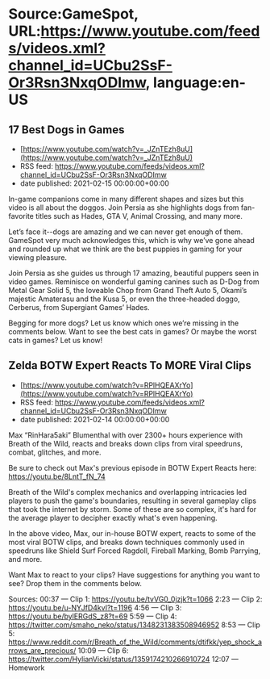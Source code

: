 # Source:GameSpot, URL:https://www.youtube.com/feeds/videos.xml?channel_id=UCbu2SsF-Or3Rsn3NxqODImw, language:en-US

## 17 Best Dogs in Games
 - [https://www.youtube.com/watch?v=_JZnTEzh8uU](https://www.youtube.com/watch?v=_JZnTEzh8uU)
 - RSS feed: https://www.youtube.com/feeds/videos.xml?channel_id=UCbu2SsF-Or3Rsn3NxqODImw
 - date published: 2021-02-15 00:00:00+00:00

In-game companions come in many different shapes and sizes but this video is all about the doggos. Join Persia as she highlights dogs from fan-favorite titles such as Hades, GTA V, Animal Crossing, and many more. 

Let’s face it--dogs are amazing and we can never get enough of them. GameSpot very much acknowledges this, which is why we’ve gone ahead and rounded up what we think are the best puppies in gaming for your viewing pleasure. 

Join Persia as she guides us through 17 amazing, beautiful puppers seen in video games. Reminisce on wonderful gaming canines such as D-Dog from Metal Gear Solid 5, the loveable Chop from Grand Theft Auto 5, Okami’s majestic Amaterasu and the Kusa 5, or even the three-headed doggo, Cerberus, from Supergiant Games’ Hades. 

Begging for more dogs? Let us know which ones we’re missing in the comments below. Want to see the best cats in games? Or maybe the worst cats in games? Let us know!

## Zelda BOTW Expert Reacts To MORE Viral Clips
 - [https://www.youtube.com/watch?v=RPlHQEAXrYo](https://www.youtube.com/watch?v=RPlHQEAXrYo)
 - RSS feed: https://www.youtube.com/feeds/videos.xml?channel_id=UCbu2SsF-Or3Rsn3NxqODImw
 - date published: 2021-02-14 00:00:00+00:00

Max “RinHara5aki” Blumenthal with over 2300+ hours experience with Breath of the Wild, reacts and breaks down clips from viral speedruns, combat, glitches, and more.

Be sure to check out Max's previous episode in BOTW Expert Reacts here: https://youtu.be/8LntT_fN_74

Breath of the Wild's complex mechanics and overlapping intricacies led players to push the game's boundaries, resulting in several gameplay clips that took the internet by storm. Some of these are so complex, it's hard for the average player to decipher exactly what's even happening. 

In the above video, Max, our in-house BOTW expert, reacts to some of the most viral BOTW clips, and breaks down techniques commonly used in speedruns like Shield Surf Forced Ragdoll, Fireball Marking, Bomb Parrying, and more.

Want Max to react to your clips? Have suggestions for anything you want to see? Drop them in the comments below. 

Sources:
00:37 — Clip 1: https://youtu.be/tvVG0_0jzjk?t=1066
2:23 — Clip 2: https://youtu.be/u-NYJfD4kvI?t=1196
4:56 — Clip 3: https://youtu.be/bylERGdS_z8?t=69
5:59 — Clip 4: https://twitter.com/smaho_neko/status/1348231383508946952
8:53 — Clip 5: https://www.reddit.com/r/Breath_of_the_Wild/comments/dtifkk/yep_shock_arrows_are_precious/
10:09 — Clip 6: https://twitter.com/HylianVicki/status/1359174210266910724
12:07 — Homework

